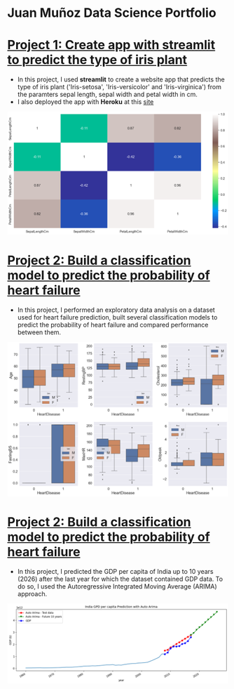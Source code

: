 # Juan Muñoz Data Science Portfolio 

# [Project 1: Create app with streamlit to predict the type of iris plant](https://github.com/jkmg/Iris)
* In this project, I used **streamlit** to create a website app that predicts the type of iris plant ('Iris-setosa', 'Iris-versicolor' and 'Iris-virginica') from the paramters sepal length, sepal width and petal width in cm.
* I also deployed the app with **Heroku** at this [site](https://arcane-basin-45402.herokuapp.com/)

![](/images/Iris_correlation_matrix.png)

# [Project 2: Build a classification model to predict the probability of heart failure](https://github.com/jkmg/Heart_Disease_Prediction)
* In this project, I performed an exploratory data analysis on a dataset used for heart failure prediction, built several classification models to predict the probability of heart failure and compared performance between them.  

![](/images/Heart_BoxPlot.png)

# [Project 2: Build a classification model to predict the probability of heart failure](https://github.com/jkmg/Heart_Disease_Prediction)
* In this project, I predicted the GDP per capita of India up to 10 years (2026) after the last year for which the dataset contained GDP data. To do so, I used the Autoregressive Integrated Moving Average (ARIMA) approach.  

![](/images/GDP_ARIMA.png)


